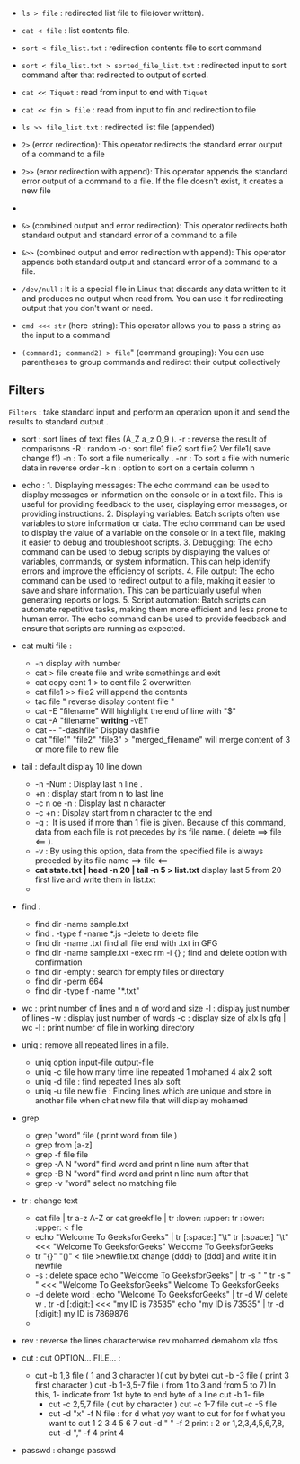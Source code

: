 - `ls > file` : redirected list file to file(over written).

- `cat < file` : list contents file.
- `sort < file_list.txt` : redirection contents file to sort command 
- `sort < file_list.txt > sorted_file_list.txt` : redirected input to sort command after that redirected to output of sorted.

- `cat << Tiquet` : read from input to end with `Tiquet`
- `cat << fin > file` : read from input to fin and redirection to file 
- `ls >> file_list.txt` : redirected list file (appended)

- `2>` (error redirection): This operator redirects the standard error output of a command to a file 
- `2>>` (error redirection with append): This operator appends the standard error output of a command to a file. If the file doesn't exist, it creates a new file
- 
- `&>` (combined output and error redirection): This operator redirects both standard output and standard error of a command to a file
- `&>>` (combined output and error redirection with append): This operator appends both standard output and standard error of a command to a file.

- `/dev/null` : It is a special file in Linux that discards any data written to it and produces no output when read from. You can use it for redirecting output that you don't want or need.
- `cmd <<< str` (here-string): This operator allows you to pass a string as the input to a command
- `(command1; command2) > file`" (command grouping): You can use parentheses to group commands and redirect their output collectively

## Filters
`Filters` : take standard input and perform an operation upon it and send the results to standard output .
- sort : sort lines of text files (A_Z a_z 0_9 ).
    -r :  reverse the result of comparisons
    -R : random 
    -o : sort file1 file2  sort file2 Ver file1( save change f1)
    -n : To sort  a file numerically .
    -nr : To sort a file with numeric data in reverse order
    -k n : option to sort on a certain column n 
- echo : 
       1. Displaying messages: The echo command can be used to display messages or information on the console or in a text file. This is useful for providing feedback to the user, displaying error messages, or providing instructions.
       2. Displaying variables: Batch scripts often use variables to store information or data. The echo command can be used to display the value of a variable on the console or in a text file, making it easier to debug and troubleshoot scripts.
    3. Debugging: The echo command can be used to debug scripts by displaying the values of variables, commands, or system information. This can help identify errors and improve the efficiency of scripts.
     4. File output: The echo command can be used to redirect output to a file, making it easier to save and share information. This can be particularly useful when generating reports or logs.
     5. Script automation: Batch scripts can automate repetitive tasks, making them more efficient and less prone to human error. The echo command can be used to provide feedback and ensure that scripts are running as expected.
- cat multi file : 
    - -n display with number 
    - cat > file create file and write somethings and exit 
    - cat copy cent 1 > to cent file 2 overwritten 
    - cat file1 >> file2 will append the contents 
    - tac file " reverse display content file "
    - cat -E "filename" Will highlight the end of line with "$"
    - cat -A  "filename" **writing** -vET
    - cat -- "-dashfile" Display dashfile 
    - cat "file1" "file2" "file3" > "merged_filename" will merge content of 3 or more file to new file 

- tail : default display 10 line down 
     - -n -Num : Display last n line .
     - +n : display start from n to last line 
     - -c n oe -n : Display last n character 
     - -c +n : Display start from n character to the end 
     - -q :  It is used if more than 1 file is given. Because of this  command, data from each file is not precedes by its  file name. ( delete ==> file <== ).
     - -v : By using this option, data from the specified file is always preceded by its file name ==> file <==
     -  **cat state.txt | head -n 20 | tail -n 5  > list.txt**
         display last 5 from 20 first live and write them in list.txt
    - 
- find : 
    - find dir -name sample.txt
    - find . \-type f \-name *.js \-delete to delete file 
    - find dir -name .txt find all file end with .txt in GFG
    - find dir -name sample.txt -exec rm -i {} \;
         find and delete option with confirmation 
    - find dir -empty : search for empty files or directory
    - find dir -perm 664
    - find dir -type f -name "*.txt"
- wc : print number of lines and n of word and size
    -l : display just number of lines 
    -w : display just number of words 
    -c : display size of alx 
    ls gfg | wc -l : print number of file in working directory 
- uniq : remove all repeated lines in a file.
     -  uniq option input-file  output-file
     - uniq -c file how many time line repeated
          1 mohamed
          4 alx
          2 soft
     - uniq -d file : find repeated lines
          alx 
          soft
    - uniq -u file new file : Finding lines which are unique and store in another file
            when chat new file that will display  mohamed
- grep 
    - grep "word" file ( print word from file )
    -   grep from [a-z] 
    - grep -f file file  
    - grep -A N "word" find word and print n line num after that 
    -  grep -B N "word"  find word and print n line num after that
    - grep -v "word" select no matching file 
- tr : change text 
    -  cat file | tr a-z A-Z or 
         cat greekfile | tr :lower: :upper:
          tr :lower: :upper: < file
    -  echo "Welcome To GeeksforGeeks" | tr [:space:] "\t"
        tr [:space:] "\t" <<< "Welcome To GeeksforGeeks"
            Welcome      To      GeeksforGeeks 
    - tr "{}" "()" < file   >newfile.txt
            change {ddd} to [ddd] and write it in newfile
    - -s : delete space  echo "Welcome    To    GeeksforGeeks" | tr -s " "
            tr -s " " <<< "Welcome    To    GeeksforGeeks"
            Welcome To GeeksforGeeks
    - -d delete word  : echo "Welcome To GeeksforGeeks" | tr -d W
            delete w . 
            tr -d [:digit:] <<< "my ID is 73535"
            echo "my ID is 73535" | tr -d [:digit:]
            my ID is 7869876 
    - 
- rev : reverse the lines characterwise
      rev mohamed
            demahom
            xla
            tfos
- cut : cut OPTION... FILE... : 
    -   cut -b 1,3 file  ( 1 and 3 character )( cut by byte)
                cut -b -3 file ( print 3 first character )
                cut -b 1-3,5-7 file ( from 1 to 3 and from 5 to 7)
                In this, 1- indicate from 1st byte to end byte of a line
                cut -b 1- file
         - cut -c 2,5,7 file ( cut by character )
                cut -c 1-7 file 
                cut -c -5 file 
          - cut -d "x" -f N file :  for d what yoy want to cut for 
             for f what you want to cut 
             1 2 3 4 5 6 7 
             cut -d " " -f 2 
             print : 2 or 
             1,2,3,4,5,6,7,8,
             cut -d "," -f 4 
             print 4 
- passwd : change passwd 
